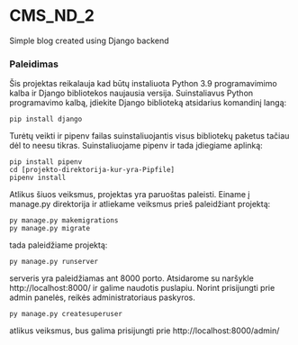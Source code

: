 # CMS_ND_2
Simple blog created using Django backend

### Paleidimas
Šis projektas reikalauja kad būtų instaliuota Python 3.9 programavimimo kalba
ir Django bibliotekos naujausia versija.
Suinstaliavus Python programavimo kalbą, įdiekite Django biblioteką atsidarius komandinį langą:
```
pip install django
```
Turėtų veikti ir pipenv failas suinstaliuojantis visus bibliotekų paketus tačiau dėl to neesu tikras. Suinstaliuojame pipenv ir tada įdiegiame aplinką:
```
pip install pipenv
cd [projekto-direktorija-kur-yra-Pipfile]
pipenv install
```
Atlikus šiuos  veiksmus, projektas yra paruoštas paleisti. Einame į manage.py 
direktorija ir atliekame veiksmus prieš paleidžiant projektą:
```
py manage.py makemigrations
py manage.py migrate
```
tada paleidžiame projektą:
```
py manage.py runserver
```
serveris yra paleidžiamas ant 8000 porto.
Atsidarome su naršykle http://localhost:8000/ ir galime naudotis puslapiu.
Norint prisijungti prie admin panelės, reikės administratoriaus paskyros.
```
py manage.py createsuperuser
```
atlikus veiksmus, bus galima prisijungti prie http://localhost:8000/admin/
